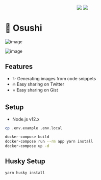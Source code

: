 <p align="center">
<img src="https://img.shields.io/badge/PRS-Welcome-7D83FD" />

<img src="https://img.shields.io/badge/LICENSE-MIT-7D83FD" />
</p>

# 🍣 Osushi

![image](https://user-images.githubusercontent.com/40055484/126982800-f37ca0ed-30a3-4743-9f91-c7a44e327919.png)

![image](https://user-images.githubusercontent.com/40055484/126982812-1c1f4ca9-2c2d-4c6d-b534-e07de3829bf7.png)

## Features
- ✨ Generating images from code snippets
- 🔥 Easy sharing on Twitter
- ⭐️ Easy sharing on Gist

## Setup
- Node.js v12.x

```sh
cp .env.example .env.local
```

```sh
docker-compose build
docker-compose run --rm app yarn install
docker-compose up -d
```

## Husky Setup

```sh
yarn husky install
```
